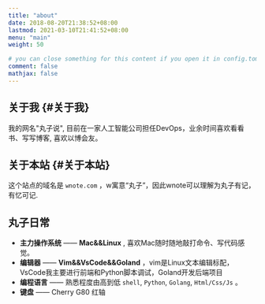 ```yaml
---
title: "about"
date: 2018-08-20T21:38:52+08:00
lastmod: 2021-03-10T21:41:52+08:00
menu: "main"
weight: 50

# you can close something for this content if you open it in config.toml.
comment: false
mathjax: false
---
```


## 关于我 {#关于我}

我的网名"丸子说", 目前在一家人工智能公司担任DevOps，业余时间喜欢看看书、写写博客, 喜欢以博会友。

## 关于本站 {#关于本站}

这个站点的域名是 `wnote.com` ，w寓意“丸子”，因此wnote可以理解为丸子有记，有忆可记.

## 丸子日常

-   **主力操作系统** —— **Mac&&Linux** , 喜欢Mac随时随地敲打命令、写代码感觉。
-   **编辑器** —— **Vim&&VsCode&&Goland** ，vim是Linux文本编辑标配，VsCode我主要进行前端和Python脚本调试，Goland开发后端项目
-   **编程语言** —— 熟悉程度由高到低 `shell`, `Python`, `Golang`, `Html/Css/Js` 。
-   **键盘** —— Cherry G80 红轴 
